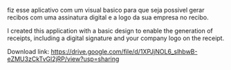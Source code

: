 fiz esse aplicativo com um visual basico para que seja possivel gerar recibos com uma assinatura digital e a logo da sua empresa no recibo.

I created this application with a basic design to enable the generation of receipts, including a digital signature and your company logo on the receipt.

Download link:  https://drive.google.com/file/d/1XPJjNOL6_slhbwB-eZMU3zCkTvGl2jRP/view?usp=sharing
